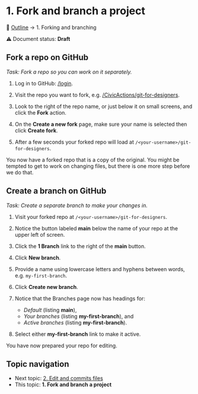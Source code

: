 # 1. Fork and branch a project

🍞 [Outline](../README.md) → 1. Forking and branching

⚠️ Document status: **Draft**

## Fork a repo on GitHub

*Task: Fork a repo so you can work on it separately.*

1. Log in to GitHub: [/login](https://github.com/login).

2. Visit the repo you want to fork, e.g. [/CivicActions/git-for-designers](https://github.com/CivicActions/git-for-designers).

3. Look to the right of the repo name, or just below it on small screens, and click the **Fork** action.

4. On the **Create a new fork** page, make sure your name is selected then click **Create fork**.

5. After a few seconds your forked repo will load at `/<your-username>/git-for-designers`.

You now have a forked repo that is a copy of the original. You might be tempted to get to work on changing files, but there is one more step before we do that.

## Create a branch on GitHub

*Task: Create a separate branch to make your changes in.*

1. Visit your forked repo at `/<your-username>/git-for-designers`.

2. Notice the button labeled **main** below the name of your repo at the upper left of screen.

3. Click the **1 Branch** link to the right of the **main** button.

4. Click **New branch**.

5. Provide a name using lowercase letters and hyphens between words, e.g. `my-first-branch`.

6. Click **Create new branch**.

7. Notice that the Branches page now has headings for:

	- *Default* (listing **main**), 
	- *Your branches* (listing **my-first-branch**), and 
	- *Active branches* (listing **my-first-branch**).

8. Select either **my-first-branch** link to make it active.

You have now prepared your repo for editing.

## Topic navigation

*	Next topic: [2. Edit and commits files](2-edit-and-commit.md)
*	This topic: **1. Fork and branch a project**
